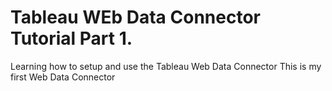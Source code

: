 # Tableau WEb Data Connector Tutorial Part 1.
Learning how to setup and use the Tableau Web Data Connector 
This is my first Web Data Connector

